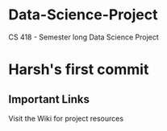 # Data-Science-Project
CS 418 - Semester long Data Science Project
# Harsh's first commit

## Important Links
Visit the Wiki for project resources
